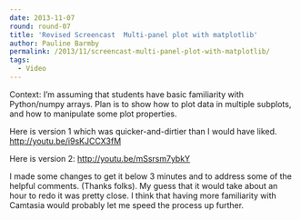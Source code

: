 ```yaml
---
date: 2013-11-07
round: round-07
title: 'Revised Screencast  Multi-panel plot with matplotlib'
author: Pauline Barmby
permalink: /2013/11/screencast-multi-panel-plot-with-matplotlib/
tags:
  - Video
---
```

Context: I&#8217;m assuming that students have basic familiarity with Python/numpy arrays. Plan is to show how to plot data in multiple subplots, and how to manipulate some plot properties.

Here is version 1 which was quicker-and-dirtier than I would have liked. <http://youtu.be/i9sKJCCX3fM>

Here is version 2: <a href="http://youtu.be/mSsrsm7ybkY" target="_blank">http://youtu.be/mSsrsm7ybkY</a>

I made some changes to get it below 3 minutes and to address some of the helpful comments. (Thanks folks). My guess that it would take about an hour to redo it was pretty close. I think that having more familiarity with Camtasia would probably let me speed the process up further.
